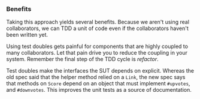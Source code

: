 ### Benefits

Taking this approach yields several benefits. Because we aren't using real
collaborators, we can TDD a unit of code even if the collaborators haven't been
written yet.

Using test doubles gets painful for components that are highly coupled to many
collaborators. Let that pain drive you to reduce the coupling in your system.
Remember the final step of the TDD cycle is *refactor*.

Test doubles make the interfaces the SUT depends on explicit. Whereas the old
spec said that the helper method relied on a `Link`, the new spec says that
methods on `Score` depend on an object that must implement `#upvotes`, and
`#downvotes`. This improves the unit tests as a source of documentation.
